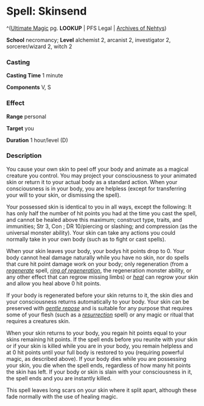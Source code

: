 # Spell: Skinsend

^([Ultimate Magic][ss-skinsend] pg. **LOOKUP** | PFS Legal | [Archives of Nehtys][sn-skinsend])

**School** necromancy; **Level** alchemist 2, arcanist 2, investigator 2, sorcerer/wizard 2, witch 2

### Casting

**Casting Time** 1 minute  

**Components** V, S

### Effect

**Range** personal  

**Target** you  

**Duration** 1 hour/level (D)

### Description

You cause your own skin to peel off your body and animate as a magical creature you control. You may project your consciousness to your animated skin or return it to your actual body as a standard action. When your consciousness is in your body, you are helpless (except for transferring your will to your skin, or dismissing the spell).  

Your possessed skin is identical to you in all ways, except the following: It has only half the number of hit points you had at the time you cast the spell, and cannot be healed above this maximum; construct type, traits, and immunities; Str 3, Con ; DR 10/piercing or slashing; and compression (as the universal monster ability). Your skin can take any actions you could normally take in your own body (such as to fight or cast spells).  

When your skin leaves your body, your bodys hit points drop to 0. Your body cannot heal damage naturally while you have no skin, nor do spells that cure hit point damage work on your body; only regeneration (from a _[regenerate]_ spell, _[ring of regeneration]_, the regeneration monster ability, or any other effect that can regrow missing limbs) or _[heal]_ can regrow your skin and allow you heal above 0 hit points.  

If your body is regenerated before your skin returns to it, the skin dies and your consciousness returns automatically to your body. Your skin can be preserved with _[gentle repose]_ and is suitable for any purpose that requires some of your flesh (such as a _[resurrection]_ spell) or any magic or ritual that requires a creatures skin.  

When your skin returns to your body, you regain hit points equal to your skins remaining hit points. If the spell ends before you reunite with your skin or if your skin is killed while you are in your body, you remain helpless and at 0 hit points until your full body is restored to you (requiring powerful magic, as described above). If your body dies while you are possessing your skin, you die when the spell ends, regardless of how many hit points the skin has left. If your body or skin is slain with your consciousness in it, the spell ends and you are instantly killed.  

This spell leaves long scars on your skin where it split apart, although these fade normally with the use of healing magic.

[ss-skinsend]: http://paizo.com/pathfinderRPG/v57
[sn-skinsend]: http://www.archivesofnethys.com/SpellDisplay.aspx?ItemName=Skinsend
[heal]: http://www.archivesofnethys.com/SpellDisplay.aspx?ItemName=heal
[ring of regeneration]: http://www.archivesofnethys.com/SpellDisplay.aspx?ItemName=ring%20of%20regeneration
[gentle repose]: http://www.archivesofnethys.com/SpellDisplay.aspx?ItemName=gentle%20repose
[regenerate]: http://www.archivesofnethys.com/SpellDisplay.aspx?ItemName=regenerate
[resurrection]: http://www.archivesofnethys.com/SpellDisplay.aspx?ItemName=resurrection